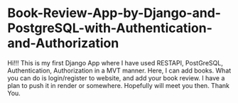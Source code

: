 # Book-Review-App-by-Django-and-PostgreSQL-with-Authentication-and-Authorization
<p> Hi!!! This is my first Django App where I have used RESTAPI, PostGreSQL, Authentication, Authorization in a MVT manner. Here, I can add books. What you can do is login/register to website, and add your book review. I have a plan to push it in render or somewhere. Hopefully will meet you then. Thank You. </p>